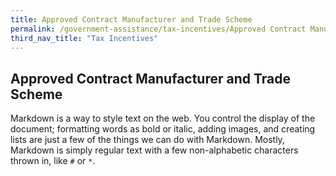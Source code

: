 ```yaml
---
title: Approved Contract Manufacturer and Trade Scheme
permalink: /government-assistance/tax-incentives/Approved Contract Manufacturer and Trade Scheme
third_nav_title: "Tax Incentives"
---
```


## Approved Contract Manufacturer and Trade Scheme

Markdown is a way to style text on the web. You control the display of the document; formatting words as bold or italic, adding images, and creating lists are just a few of the things we can do with Markdown. Mostly, Markdown is simply regular text with a few non-alphabetic characters thrown in, like `#` or `*`.
